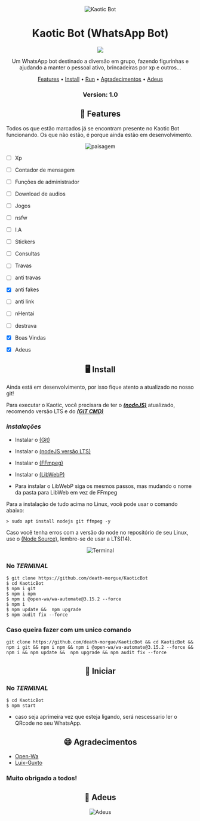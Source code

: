 <p align="center" ><img alt="Kaotic Bot" src="https://raw.githubusercontent.com/death-morgue/KaoticBot/main/lib/midia/img/kaotic.jpg"></p>
<h1 align="center">Kaotic Bot (WhatsApp Bot)</h1>
<p align="center">
  <img alt"GitHub commit activity" src="https://img.shields.io/github/commit-activity/m/death-morgue/kaoticbot">
  
  <p align="center">
  Um WhatsApp bot destinado a diversão em grupo, fazendo figurinhas e ajudando a manter o pessoal ativo, brincadeiras por xp e outros...
  </p>
</p> 



<p align="center">
<a href="https://github.com/death-morgue/KaoticBot/blob/master/README.md#-features">Features</a> •
<a href="https://github.com/death-morgue/KaoticBot/blob/master/README.md#-install">Install</a> •
<a href="https://github.com/death-morgue/KaoticBot/blob/master/README.md#-iniciar">Run</a> •
<a href="https://github.com/death-morgue/KaoticBot/blob/master/README.md#-agradecimentos">Agradecimentos</a> •
  <a href="https://github.com/death-morgue/KaoticBot/blob/master/README.md#-agradecimentos">Adeus</a>
</p>

<h3><p align="center">Version: 1.0</p></h3>

<h2 align="center">📆  Features</h2>
Todos os que estão marcados já se encontram presente no Kaotic Bot funcionando. 
Os que não estão, é porque ainda estão em desenvolvimento.

<p align="center" ><img alt="paisagem" src="https://raw.githubusercontent.com/death-morgue/KaoticBot/main/lib/midia/img/adeus.png"></p>

- [ ] Xp
- [ ] Contador de mensagem
- [ ] Funções de administrador
- [ ] Download de audios
- [ ] Jogos
- [ ] nsfw
- [ ] I.A
- [ ] Stickers
- [ ] Consultas
- [ ] Travas
- [ ] anti travas
- [x] anti fakes
- [ ] anti link
- [ ] nHentai
- [ ] destrava
- [x] Boas Vindas
- [x] Adeus


<h2 align="center">🖥 Install</h2>

Ainda está em desenvolvimento, por isso fique atento a atualizado no nosso git!

Para executar o Kaotic, você precisara de ter o ***[(nodeJS)](https://nodejs.org/en/download/)*** atualizado, recomendo versão LTS e do ***[(GIT CMD)](https://git-scm.com/downloads)***
### ***instalações***

* Instalar o [(Git)](https://git-scm.com/downloads)
* Instalar o [(nodeJS versão LTS)](https://nodejs.org/en/download/)
* Instalar o [(FFmpeg)](https://ffmpeg.org)
* Instalar o [(LibWebP)](https://developers.google.com/speed/webp/download) 

* Para instalar o LibWebP siga os mesmos passos, mas mudando o nome da pasta para LibWeb em vez de FFmpeg

Para a instalação de tudo acima no Linux, você pode usar o comando abaixo:
```
> sudo apt install nodejs git ffmpeg -y
```
Caso você tenha erros com a versão do node no repositório de seu Linux, use o [(Node Source)](https://github.com/nodesource/distributions), lembre-se de usar a LTS(14).

<p align="center" ><img alt="Terminal" src="https://raw.githubusercontent.com/MicaelliMedeiros/micaellimedeiros/master/image/computer-illustration.png"></p>

### No ***TERMINAL***

```
$ git clone https://github.com/death-morgue/KaoticBot
$ cd KaoticBot
$ npm i git
$ npm i npm 
$ npm i @open-wa/wa-automate@3.15.2 --force
$ npm i 
$ npm update &&  npm upgrade
$ npm audit fix --force
```

### Caso queira fazer com um unico comando
```
git clone https://github.com/death-morgue/KaoticBot && cd KaoticBot && npm i git && npm i npm && npm i @open-wa/wa-automate@3.15.2 --force && npm i && npm update &&  npm upgrade && npm audit fix --force
```

<h2 align="center">🤖 Iniciar</h2>
 
 ### No ***TERMINAL***
 ```
 $ cd KaoticBot
 $ npm start
 ```
 
 * caso seja aprimeira vez que esteja ligando, será nescessario ler o QRcode no seu WhatsApp.

<h2 align="center">😄 Agradecimentos</h2>

           
* [Open-Wa](https://github.com/open-wa)
* [Luix-Guxto](https://github.com/luix-guxto)

### Muito obrigado a todos!

<h2 align="center">👋 Adeus</h2>
<p align="center" ><img alt="Adeus" src="https://images.vexels.com/media/users/3/158561/isolated/lists/cfecaee52b2a66a7ec9eb0fdb342ec39-autocolante-de-adeus.png"></p>
